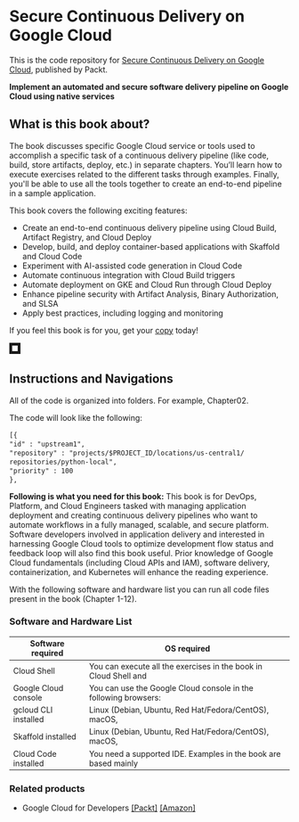 # Secure Continuous Delivery on Google Cloud

<a href="https://www.packtpub.com/product/secure-continuous-delivery-on-google-cloud/9781805129288?utm_source=github&utm_medium=repository&utm_campaign=9781805129288"><img src="https://content.packt.com/B19842/cover_image_small.jpg" alt="" height="256px" align="right"></a>

This is the code repository for [Secure Continuous Delivery on Google Cloud](https://www.packtpub.com/product/secure-continuous-delivery-on-google-cloud/9781805129288?utm_source=github&utm_medium=repository&utm_campaign=9781805129288), published by Packt.

**Implement an automated and secure software delivery pipeline on Google Cloud using native services**

## What is this book about?
The book discusses specific Google Cloud service or tools used to accomplish a specific task of a continuous delivery pipeline (like code, build, store artifacts, deploy, etc.) in separate chapters. You’ll learn how to execute exercises related to the different tasks through examples. Finally, you'll be able to use all the tools together to create an end-to-end pipeline in a sample application.

This book covers the following exciting features:
* Create an end-to-end continuous delivery pipeline using Cloud Build, Artifact Registry, and Cloud Deploy
* Develop, build, and deploy container-based applications with Skaffold and Cloud Code
* Experiment with AI-assisted code generation in Cloud Code
* Automate continuous integration with Cloud Build triggers
* Automate deployment on GKE and Cloud Run through Cloud Deploy
* Enhance pipeline security with Artifact Analysis, Binary Authorization, and SLSA
* Apply best practices, including logging and monitoring

If you feel this book is for you, get your [copy](https://www.amazon.com/dp/1805129287) today!

<a href="https://www.packtpub.com/?utm_source=github&utm_medium=banner&utm_campaign=GitHubBanner"><img src="https://raw.githubusercontent.com/PacktPublishing/GitHub/master/GitHub.png" 
alt="https://www.packtpub.com/" border="5" /></a>

## Instructions and Navigations
All of the code is organized into folders. For example, Chapter02.

The code will look like the following:
```
[{
"id" : "upstream1",
"repository" : "projects/$PROJECT_ID/locations/us-central1/
repositories/python-local",
"priority" : 100
},
```

**Following is what you need for this book:**
This book is for DevOps, Platform, and Cloud Engineers tasked with managing application deployment and creating continuous delivery pipelines who want to automate workflows in a fully managed, scalable, and secure platform. Software developers involved in application delivery and interested in harnessing Google Cloud tools to optimize development flow status and feedback loop will also find this book useful. Prior knowledge of Google Cloud fundamentals (including Cloud APIs and IAM), software delivery, containerization, and Kubernetes will enhance the reading experience.

With the following software and hardware list you can run all code files present in the book (Chapter 1-12).
### Software and Hardware List
| Software required | OS required |
| ------------------------------------ | ----------------------------------- |
| Cloud Shell | You can execute all the exercises in the book in Cloud Shell and |
| Google Cloud console | You can use the Google Cloud console in the following browsers: |
| gcloud CLI installed | Linux (Debian, Ubuntu, Red Hat/Fedora/CentOS), macOS, |
| Skaffold installed | Linux (Debian, Ubuntu, Red Hat/Fedora/CentOS), macOS, |
| Cloud Code installed | You need a supported IDE. Examples in the book are based mainly |


### Related products
* Google Cloud for Developers [[Packt]](https://www.packtpub.com/product/google-cloud-for-developers/9781837630745?utm_source=github&utm_medium=repository&utm_campaign=9781837630745) [[Amazon]](https://www.amazon.com/dp/1837630747)
